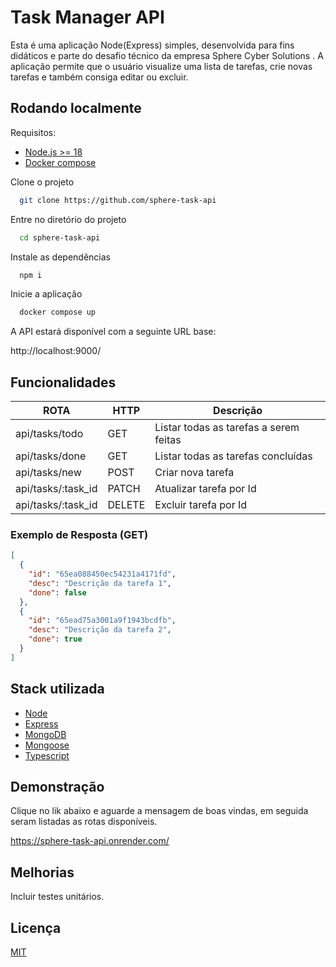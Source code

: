 # Task Manager API

Esta é uma aplicação Node(Express) simples, desenvolvida para fins didáticos e parte do desafio técnico da empresa Sphere Cyber Solutions . A aplicação permite que o usuário visualize uma lista de tarefas, crie novas tarefas e também consiga editar ou excluir.

## Rodando localmente

Requisitos:

- [Node.js >= 18](https://nodejs.org/en)
- [Docker compose](https://docs.docker.com/compose)

Clone o projeto

```bash
  git clone https://github.com/sphere-task-api
```

Entre no diretório do projeto

```bash
  cd sphere-task-api
```

Instale as dependências

```bash
  npm i
```

Inicie a aplicação

```bash
  docker compose up
```

A API estará disponível com a seguinte URL base:

http://localhost:9000/

## Funcionalidades

| ROTA               | HTTP   | Descrição                              |
| ------------------ | ------ | -------------------------------------- |
| api/tasks/todo     | GET    | Listar todas as tarefas a serem feitas |
| api/tasks/done     | GET    | Listar todas as tarefas concluídas     |
| api/tasks/new      | POST   | Criar nova tarefa                      |
| api/tasks/:task_id | PATCH  | Atualizar tarefa por Id                |
| api/tasks/:task_id | DELETE | Excluir tarefa por Id                  |

### Exemplo de Resposta (GET)

```json
[
  {
    "id": "65ea088450ec54231a4171fd",
    "desc": "Descrição da tarefa 1",
    "done": false
  },
  {
    "id": "65ead75a3001a9f1943bcdfb",
    "desc": "Descrição da tarefa 2",
    "done": true
  }
]
```

## Stack utilizada

- [Node](https://nodejs.org/en)
- [Express](https://expressjs.com/pt-br/)
- [MongoDB](https://www.mongodb.com/pt-br)
- [Mongoose](https://mongoosejs.com/)
- [Typescript](https://www.typescriptlang.org/)

## Demonstração

Clique no lik abaixo e aguarde a mensagem de boas vindas, em seguida seram listadas as rotas disponíveis.

https://sphere-task-api.onrender.com/

## Melhorias

Incluir testes unitários.

## Licença

[MIT](https://choosealicense.com/licenses/mit/)
